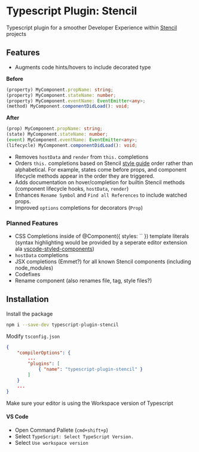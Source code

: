 # Typescript Plugin: Stencil
Typescript plugin for a smoother Developer Experience within [Stencil](https://stenciljs.com) projects

## Features
- Augments code hints/hovers to include decorated type 

**Before**
```typescript
(property) MyComponent.propName: string;
(property) MyComponent.stateName: number;
(property) MyComponent.eventName: EventEmitter<any>;
(method) MyComponent.componentDidLoad(): void;
```
**After**
```typescript
(prop) MyComponent.propName: string;
(state) MyComponent.stateName: number;
(event) MyComponent.eventName: EventEmitter<any>;
(lifecycle) MyComponent.componentDidLoad(): void;
```

- Removes `hostData` and `render` from `this.` completions
- Orders `this.` completions based on Stencil [style guide](https://stenciljs.com/docs/style-guide) order rather than alphabetical. For example, states come before props, and component lifecycle methods appear in the order they are triggered.
- Adds documentation on hover/completion for builtin Stencil methods (component lifecycle hooks, `hostData`, `render`)
- Enhances `Rename Symbol` and `Find all References` to include watched props.
- Improved `options` completions for decorators (`Prop`)

### Planned Features
- CSS Completions inside of @Component({ styles: `` }) template literals (syntax highlighting would be provided by a seperate editor extension ala [vscode-styled-components](https://github.com/styled-components/vscode-styled-components))
- `hostData` completions
- JSX completions (Emmet?) for all known Stencil components (including node_modules)
- Codefixes
- Rename component (also renames file, tag, style files?)

## Installation
Install the package
```bash
npm i --save-dev typescript-plugin-stencil
```

Modify `tsconfig.json`
```json
{
    "compilerOptions": {
        ...
        "plugins": [
            { "name": "typescript-plugin-stencil" }
        ]
    }
    ...
}
```

Make sure your editor is using the Workspace version of Typescript 
#### VS Code
- Open Command Pallete (`cmd+shift+p`)
- Select `TypeScript: Select TypeScript Version.`
- Select `Use workspace version`
